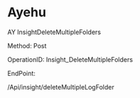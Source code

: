 #     Ayehu


AY InsightDeleteMultipleFolders

Method: Post

OperationID: Insight_DeleteMultipleFolders

EndPoint:

/Api/insight/deleteMultipleLogFolder
